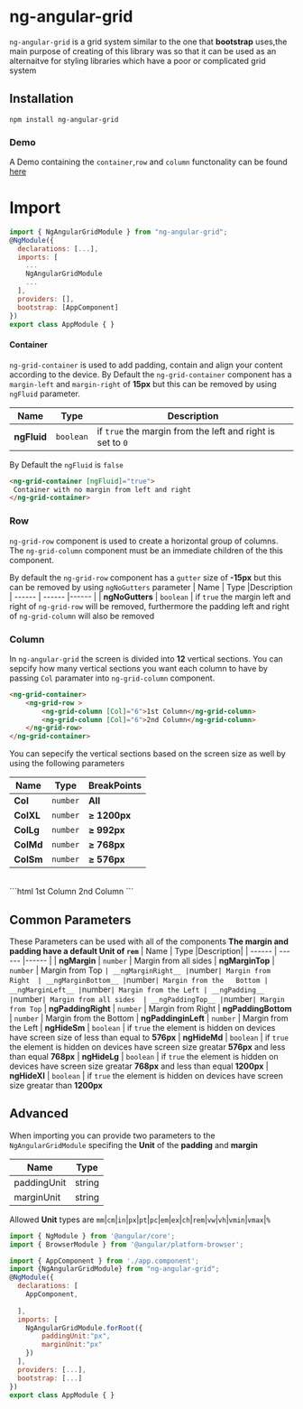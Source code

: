 # ng-angular-grid
`ng-angular-grid` is a grid system similar to the one that **bootstrap** uses,the main purpose of creating of this library was so that it can be used as an alternaitve for styling libraries which have a poor or complicated grid system 
## Installation
```
npm install ng-angular-grid
```
### Demo
A Demo containing the `container`,`row` and `column` functonality can be found [here](https://codesandbox.io/s/cool-rgb-9kis7)

# Import
```js
import { NgAngularGridModule } from "ng-angular-grid";
@NgModule({
  declarations: [...],
  imports: [
    ...
    NgAngularGridModule
    ...
  ],
  providers: [],
  bootstrap: [AppComponent]
})
export class AppModule { }
```
#### Container
`ng-grid-container` is used to add padding, contain and align your content according to the device.
By Default the `ng-grid-container` component has a `margin-left` and `margin-right` of **15px** but this can be removed by using `ngFluid` parameter.

| Name | Type |Description|
| ------ | ------ |------ |
| __ngFluid__ | `boolean` | if `true` the margin from the left and right is set to `0`|

By Default the `ngFluid` is `false`

```html
<ng-grid-container [ngFluid]="true">
 Container with no margin from left and right
</ng-grid-container>
```
### Row
`ng-grid-row` component is used to create a horizontal group  of columns. The `ng-grid-column` component must be an immediate children of the this component.

By default the `ng-grid-row` component has a `gutter` size of __-15px__ but this can be removed by using `ngNoGutters` parameter 
| Name | Type |Description
| ------ | ------ |------ |
| __ngNoGutters__ | `boolean` | if `true` the margin left and right of `ng-grid-row` will be removed, furthermore the padding left and right of `ng-grid-column` will also be removed

### Column
In `ng-angular-grid` the screen is divided into **12**  vertical sections. You can sepcify how many vertical sections you want each column to have by passing `Col` paramater into `ng-grid-column` component.

```html
<ng-grid-container>
    <ng-grid-row >
        <ng-grid-column [Col]="6">1st Column</ng-grid-column>
        <ng-grid-column [Col]="6">2nd Column</ng-grid-column>
    </ng-grid-row>
</ng-grid-container>
```
You can sepecify the vertical sections based on the screen size as well by using the following parameters

| Name | Type |BreakPoints|
| ------ | ------ |------ |
| __Col__ | `number` | __All__ |
| __ColXL__ | `number` | __≥ 1200px__ |
| __ColLg__ | `number` | __≥ 992px__ |
| __ColMd__ | `number` | __≥ 768px__ |
| __ColSm__ | `number` | __≥ 576px__ |

<br/>
```html
<ng-grid-container>
    <ng-grid-row >
        <ng-grid-column [ColLg]="4" [ColMd]="6" [ColSm]="12">
            1st Column
        </ng-grid-column>
        <ng-grid-column [ColLg]="4" [ColMd]="6" [ColSm]="12">
            2nd Column
        </ng-grid-column>
    </ng-grid-row>
</ng-grid-container>
```

## Common Parameters
These Parameters can be used with all of the components
__The margin and padding have a default Unit of `rem`__
| Name | Type |Description|
| ------ | ------ |------ |
| __ngMargin__ | `number` | Margin from all sides 
| __ngMarginTop__ | `number` | Margin from Top `
| __ngMarginRight__ | `number` | Margin from Right 
| __ngMarginBottom__ | `number` | Margin from the   Bottom
| __ngMarginLeft__ | `number` | Margin from the Left
| __ngPadding__ | `number` | Margin from all sides 
| __ngPaddingTop__ | `number` | Margin from Top `
| __ngPaddingRight__ | `number` | Margin from Right 
| __ngPaddingBottom__ | `number` | Margin from the   Bottom
| __ngPaddinginLeft__ | `number` | Margin from the Left
| __ngHideSm__ | `boolean` |  if `true` the element is hidden on devices have screen size of less than equal to **576px**
| __ngHideMd__ | `boolean` |  if `true` the element is hidden on devices have screen size greatar **576px** and less than equal **768px**
| __ngHideLg__ | `boolean` |  if `true` the element is hidden on devices have screen size greatar **768px** and less than equal **1200px**
| __ngHideXl__ | `boolean` |  if `true` the element is hidden on devices have screen size greatar than **1200px**

## Advanced
When importing  you can provide two parameters to the `NgAngularGridModule` specifing the **Unit** of the __padding__ and __margin__

| Name | Type |
| ------ | ------ |
| paddingUnit | string |
| marginUnit | string |

Allowed __Unit__ types are 
`mm`|`cm`|`in`|`px`|`pt`|`pc`|`em`|`ex`|`ch`|`rem`|`vw`|`vh`|`vmin`|`vmax`|`%`

```js
import { NgModule } from '@angular/core';
import { BrowserModule } from '@angular/platform-browser';

import { AppComponent } from './app.component';
import {NgAngularGridModule} from "ng-angular-grid";
@NgModule({
  declarations: [
    AppComponent,
    
  ],
  imports: [
    NgAngularGridModule.forRoot({
        paddingUnit:"px",
        marginUnit:"px"
    })
  ],
  providers: [...],
  bootstrap: [...]
})
export class AppModule { }

```